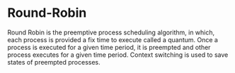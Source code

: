 # Round-Robin
Round Robin is the preemptive process scheduling algorithm, in which, each process is provided a fix time to execute called a quantum. Once a process is executed for a given time period, it is preempted and other process executes for a given time period. Context switching is used to save states of preempted processes.

